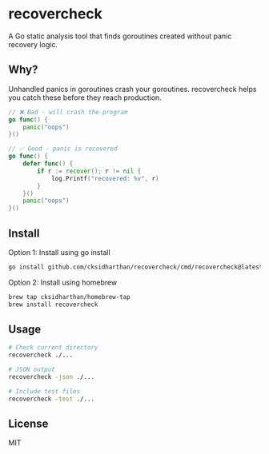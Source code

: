 # recovercheck

A Go static analysis tool that finds goroutines created without panic recovery logic.

## Why?

Unhandled panics in goroutines crash your goroutines. recovercheck helps you catch these before they reach production.

```go
// ❌ Bad - will crash the program
go func() {
    panic("oops")
}()

// ✅ Good - panic is recovered
go func() {
    defer func() {
        if r := recover(); r != nil {
            log.Printf("recovered: %v", r)
        }
    }()
    panic("oops")
}()
```

## Install

Option 1: Install using go install
```bash
go install github.com/cksidharthan/recovercheck/cmd/recovercheck@latest
```

Option 2: Install using homebrew
```bash
brew tap cksidharthan/homebrew-tap
brew install recovercheck
```

## Usage

```bash
# Check current directory
recovercheck ./...

# JSON output
recovercheck -json ./...

# Include test files
recovercheck -test ./...
```

## License

MIT
